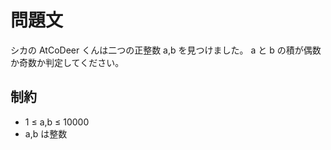# 問題文

シカの AtCoDeer くんは二つの正整数 a,b を見つけました。 a と b の積が偶数か奇数か判定してください。

## 制約

- 1 ≤ a,b ≤ 10000
- a,b は整数
